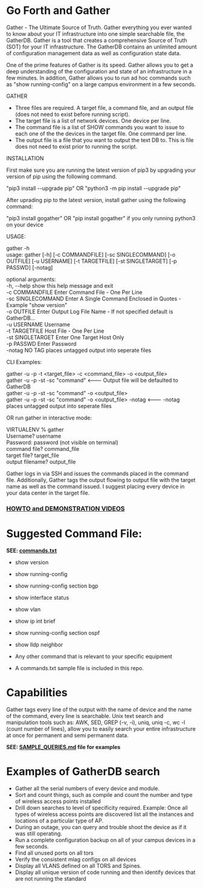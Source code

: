 # Go Forth and Gather

Gather - The Ultimate Source of Truth. Gather everything you ever wanted to know about your IT infrastructure into one simple searchable file, the GatherDB.
Gather is a tool that creates a comprehensive Source of Truth (SOT) for your IT infrastructure. The GatherDB contains an unlimited amount of configuration
management data as well as configuration state data. 

One of the prime features of Gather is its speed. Gather allows you to get a deep understanding of the configuration and state of an infrastructure in 
a few minutes. In addition, Gather allows you to run ad hoc commands such as "show running-config" on a large campus environment in a few seconds.


GATHER
* Three files are required. A target file, a command file, and an output file (does not need to exist before running script).
* The target file is a list of network devices. One device per line.
* The command file is a list of SHOW commands you want to issue to each one of the the devices in the target file. One command per line.
* The output file is a file that you want to output the text DB to. This is file does not need to exist prior to running the script.

INSTALLATION

First make sure you are running the latest version of pip3 by upgrading your version of pip using the following command.<br>

"pip3 install --upgrade pip" OR "python3 -m pip install --upgrade pip"<br>

After uprading pip to the latest version, install gather using the following command:<br>

"pip3 install gogather" OR "pip install gogather" if you only running python3 on your device<br>

USAGE:<br>

gather -h<br>
usage: gather [-h] [-c COMMANDFILE] [-sc SINGLECOMMAND] [-o OUTFILE] [-u USERNAME] [-t TARGETFILE] [-st SINGLETARGET] [-p PASSWD] [-notag]<br>

optional arguments:<br>
  -h, --help         show this help message and exit<br>
  -c COMMANDFILE     Enter Command File - One Per Line<br>
  -sc SINGLECOMMAND  Enter A Single Command Enclosed in Quotes - Example "show version"<br>
  -o OUTFILE         Enter Output Log File Name - If not specified default is GatherDB...<br>
  -u USERNAME        Username<br>
  -t TARGETFILE      Host File - One Per Line<br>
  -st SINGLETARGET   Enter One Target Host Only<br>
  -p PASSWD          Enter Password<br>
  -notag             NO TAG places untagged output into seperate files<br>

CLI Examples:<br>

gather -u <usename> -p <password> -t <target_file> -c <command_file> -o <output_file><br>
gather -u <usename> -p <password> -st <target> -sc "command" <--- Output file will be defaulted to GatherDB<br>
gather -u <usename> -p <password> -st <target> -sc "command" -o <output_file><br>
gather -u <usename> -p <password> -st <target> -sc "command" -o <output_file> -notag <--- -notag places untagged output into seperate files<br>

OR run gather in interactive mode:<br>
  
VIRTUALENV % gather<br>
Username? username<br>
Password: password (not visible on terminal)<br>
command file? command_file<br>
target file? target_file<br>
output filename? output_file<br>
 
Gather logs in via SSH and issues the commands placed in the command file. Additionally, Gather tags the output flowing to output file with the target name as well as the command issued. I suggest placing every device in your data center in the target file.

### [HOWTO and DEMONSTRATION VIDEOS](https://github.com/rantlabs/RANT/blob/main/DEMO_VIDEOS.md)

# Suggested Command File:
**SEE: [commands.txt](https://github.com/rantlabs/RANT/blob/main/commands.txt)**
* show version
* show running-config
* show running-config section bgp
* show interface status
* show vlan
* show ip int brief
* show running-config section ospf
* show lldp neighbor
* Any other command that is relevant to your specific equipment

* A commands.txt sample file is included in this repo.

# Capabilities

Gather tags every line of the output with the name of device and the name of the command, every line is searchable. Unix text search and 
manipulation tools such as: AWK, SED, GREP (-v, -i), uniq, uniq -c, wc -l (count number of lines), allow you to easily search your entire infrastructure
at once for permanent and semi permanent data. 

**SEE: [SAMPLE_QUERIES.md](https://github.com/rantlabs/RANT/blob/main/SAMPLE_QUERIES.md) file for examples**

# Examples of GatherDB search
* Gather all the serial numbers of every device and module.
* Sort and count things, such as compile and count the number and type of wireless access points installed
* Drill down searches to level of specificity required. Example: Once all types of wireless access points are discovered list all the instances and locations of a particular type of AP.
* During an outage, you can query and trouble shoot the device as if it was still operating.
* Run a complete configuration backup on all of your campus devices in a few seconds.
* Find all unused ports on all tors
* Verify the consistent mlag configs on all devices
* Display all VLANS defined on all TORS and Spines.
* Display all unique version of code running and then identify devices that are not running the standard
